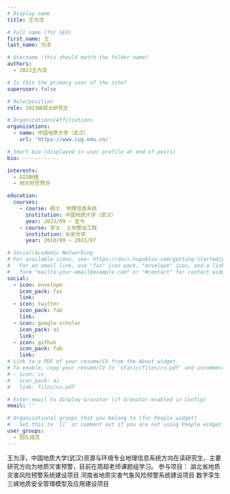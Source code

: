 ```yaml
---
# Display name
title: 王为淳

# Full name (for SEO)
first_name: 王
last_name: 为淳

# Username (this should match the folder name)
authors:
  - 2023王为淳

# Is this the primary user of the site?
superuser: false

# Role/position
role: 2023级硕士研究生

# Organizations/Affiliations
organizations:
  - name: 中国地质大学（武汉）
    url: 'https://www.cug.edu.cn/'

# Short bio (displayed in user profile at end of posts)
bio: -----------.

interests:
  - GIS制图
  - 地灾时空预测

education:
  courses:
    - course: 硕士  地理信息系统
      institution: 中国地质大学（武汉）
      year: 2023/09 ~ 至今
    - course: 学士  土地整治工程
      institution: 长安大学
      year: 2018/09 ~ 2022/07

# Social/Academic Networking
# For available icons, see: https://docs.hugoblox.com/getting-started/page-builder/#icons
#   For an email link, use "fas" icon pack, "envelope" icon, and a link in the
#   form "mailto:your-email@example.com" or "#contact" for contact widget.
social:
  - icon: envelope
    icon_pack: fas
    link: 
  - icon: twitter
    icon_pack: fab
    link: 
  - icon: google-scholar
    icon_pack: ai
    link: 
  - icon: github
    icon_pack: fab
    link: 
# Link to a PDF of your resume/CV from the About widget.
# To enable, copy your resume/CV to `static/files/cv.pdf` and uncomment the lines below.
# - icon: cv
#   icon_pack: ai
#   link: files/cv.pdf

# Enter email to display Gravatar (if Gravatar enabled in Config)
email: ''

# Organizational groups that you belong to (for People widget)
#   Set this to `[]` or comment out if you are not using People widget.
user_groups:
  - 团队成员
---
```


王为淳，中国地质大学(武汉)资源与环境专业地理信息系统方向在读研究生，主要研究方向为地质灾害预警，目前在周超老师课题组学习。
参与项目：
湖北省地质灾害风险预警系统建设项目
河南省地质灾害气象风险预警系统建设项目
数字孪生三峡地质安全管理模型及应用建设项目

